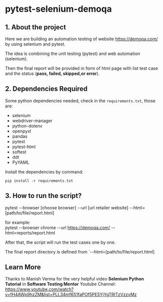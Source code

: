 # pytest-selenium-demoqa
## 1. About the project
Here we are building an automation testing of website https://demoqa.com/ by using selenium and pytest.

The idea is combining the unit testing (pytest) and web automation (selenium).

Then the final report will be provided in form of html page with list test case and the status (**pass, failed, skipped,or error**).

## 2. Dependencies Required

Some python dependencies needed, check in the `requirements.txt`,  those are:
- selenium
- webdriver-manager
- python-dotenv
- openpyxl
- pandas
- pytest
- pytest-html
- softest
- ddt
- PyYAML

Install the dependencies by command:
```
pip install -r requirements.txt
```

## 3. How to run the script?
pytest --browser [choose browser] --url [url retailer website] --html=[path/to/file/report.html]

for example:<br>
pytest --browser chrome --url https://demoqa.com/ --html=reports/report.html

After that, the script will run the test cases one by one.

The final report directory is defined from `--html=[path/to/file/report.html]


## Learn More
Thanks to Manish Verma for the very helpful video **Selenium Python Tutorial** in **Software Testing Mentor** Youtube Channel: https://www.youtube.com/watch?v=fH4AWp9hzZM&list=PLL34mf651faPOf5PE5YjYgTRITzVzzvMz
